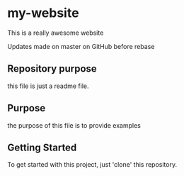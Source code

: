 # my-website

This is a really awesome website

Updates made on master on GitHub before rebase

## Repository purpose 

this file is just a readme file.

## Purpose

the purpose of this file is to provide examples

## Getting Started

To get started with this project, just 'clone' this repository.

